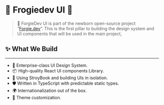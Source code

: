 # 🎨 Frogiedev UI 🎨

> 🎯 ForgieDev UI is part of the newborn open-source project “[Forgie.dev](https://forgie.dev)”. This is the first pillar to building the design system and UI components that will be used in the main project,
>

## ✨ What We Build
---
- 🌈 Enterprise-class UI Design System.
- 📦 High-quality React UI components Library.
- 🔖 Using StroyBook and building UIs in isolation.
- 🛡 Written in TypeScript with predictable static types.
- 🌍 Internationalization out of the box.
- 🎨 Theme customization.
